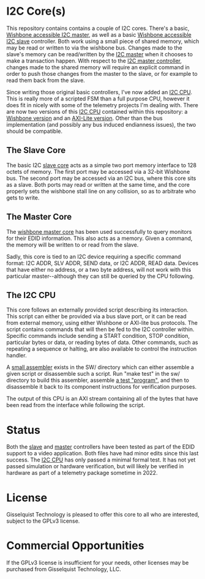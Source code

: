 # I2C Core(s)

This repository contains contains a couple of I2C cores.  There's a basic,
[Wishbone accessible I2C master](rtl/wbi2cmaster.v), as well as a basic
[Wishbone accessible I2C slave](rtl/wbi2cslave.v) controller.
Both work using a small piece of shared memory,
which may be read or written to via the wishbone bus.  Changes made to the
slave's memory can be read/written by the [I2C master](rtl/wbi2cmaster.v)
when it chooses to
make a transaction happen.  With respect to the [I2C master
controller](rtl/wbi2cmaster.v), changes made to the shared memory will
require an explicit command in order to push those changes from the master to
the slave, or for example to read them back from the slave.

Since writing those original basic controllers, I've now added an
[I2C CPU](https://zipcpu.com/blog/2021/11/15/ultimate-i2c.html).  This is
really more of a scripted FSM than a full purpose CPU, however it does fit
in nicely with some of the telemetry projects I'm dealing with.  There are
now two versions of this
[I2C CPU](https://zipcpu.com/blog/2021/11/15/ultimate-i2c.html) contained
within this repository: a [Wishbone version](rtl/wbi2ccpu.v)
and an [AXI-Lite version](rtl/axili2ccpu.v).  Other than the bus
implementation (and possibly any bus induced endianness issues), the two should
be compatible.

## The Slave Core

The basic I2C [slave core](rtl/wbi2cslave.v) acts as a simple two port memory
interface to 128 octets of memory.  The first port may be accessed via a
32-bit Wishbone bus.  The second port may be accessed via an I2C bus, where
this core sits as a slave.  Both ports may read or written at the same time,
and the core properly sets the wishbone stall line on any collision, so as
to arbitrate who gets to write.

## The Master Core

The [wishbone master core](rtl/wbi2cmaster.v) has been used successfully
to query monitors for their EDID information.   This also acts as a memory.
Given a command, the memory will be written to or read from the slave.

Sadly, this core is tied to an I2C device requiring a specific command
format: I2C ADDR, SLV ADDR, SEND data, or I2C ADDR, READ data.  Devices that
have either no address, or a two byte address, will not work with this
particular master--although they can still be queried by the CPU following.

## The I2C CPU

This core follows an externally provided script describing its interaction.
This script can either be provided via a bus slave port, or it can be read from
external memory, using either Wishbone or AXI-lite bus protocols.  The script
contains commands that will then be fed to the I2C controller within.
Specific commands include sending a START condition, STOP condition, particular
bytes or data, or reading bytes of data.  Other commands, such as repeating
a sequence or halting, are also available to control the instruction handler.

A [small assembler](sw/i2casm.l) exists in the SW/ directory which can either
assemble a given script or disassemble such a script.  Run "make test" in the
sw/ directory to build this assembler, assemble [a test
"program"](sw/testfil.s), and then to disassemble it back to its component
instructions for verification purposes.

The output of this CPU is an AXI stream containing all of the bytes that have
been read from the interface while following the script.

# Status

Both the [slave](rtl/wbi2cslave.v) and [master](rtl/wbi2cmaster.v) controllers
have been tested as part of the EDID support to a video application.  Both files
have had minor edits since this last success.  The
[I2C CPU](https://zipcpu.com/blog/2021/11/15/ultimate-i2c.html) has only
passed a minimal formal test.  It has not yet passed simulation or hardware
verification, but will likely be verified in hardware as part of a telemetry
package sometime in 2022.

# License

Gisselquist Technology is pleased to offer this core to all who are interested,
subject to the GPLv3 license.

# Commercial Opportunities

If the GPLv3 license is insufficient for your needs, other licenses may be
purchased from Gisselquist Technology, LLC.
